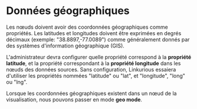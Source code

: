 # Données géographiques

Les nœuds doivent avoir des coordonnées géographiques comme propriétés. Les latitudes et longitudes doivent être exprimées en degrés décimaux (exemple: "38.8897,-77.0089") comme généralement donnés par des systèmes d'information géographique (GIS).

L'administrateur devra configurer quelle propriété correspond à la **propriété latitude**, et la propriété correspondant à la **propriété longitude** dans les nœuds des données sources. Sans configuration, Linkurious essaiera d'utiliser les propriétés nommées "latitude" ou "lat", et "longitude", "long" ou "lng".

Lorsque les coordonnées géographiques existent dans un nœud de la visualisation, nous pouvons passer en mode  **geo mode**.